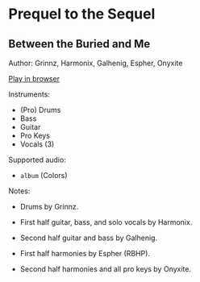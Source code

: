 # Prequel to the Sequel

## Between the Buried and Me

Author: Grinnz, Harmonix, Galhenig, Espher, Onyxite

[Play in browser](http://pages.cs.wisc.edu/~tolly/customs/?title=prequel-to-the-sequel&artist=between-the-buried-and-me)

Instruments:

  * (Pro) Drums
  * Bass
  * Guitar
  * Pro Keys
  * Vocals (3)

Supported audio:

  * `album` (Colors)

Notes:

  * Drums by Grinnz.

  * First half guitar, bass, and solo vocals by Harmonix.

  * Second half guitar and bass by Galhenig.

  * First half harmonies by Espher (RBHP).

  * Second half harmonies and all pro keys by Onyxite.

